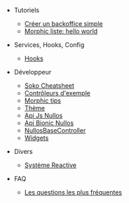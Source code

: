 * Tutoriels
  * [Créer un backoffice simple](tutoriel-creation-bo.md)
  * [Morphic liste: hello world](tutoriel-liste-morphic.md)
  
* Services, Hooks, Config
  * [Hooks](hooks.md)
  
* Développeur
  * [Soko Cheatsheet](dev/soko-cheatsheet.md)
  * [Contrôleurs d'exemple](dev/controller-example.md)
  * [Morphic tips](dev/morphic-tips.md)
  * [Thème](dev/theme.md)
  * [Api Js Nullos](dev/nullos-js-api.md)
  * [Api Bionic Nullos](dev/nullos-bionic-api.md)
  * [NullosBaseController](dev/nullos-base-controller.md)
  * [Widgets](dev/widgets.md)
  
* Divers
  * [Système Reactive](divers/reactive-system.md)
  
  
* FAQ
  * [Les questions les plus fréquentes](faq.md)